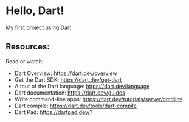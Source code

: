 # Hello, Dart!
My first project using Dart

## Resources:
Read or watch:
- Dart Overview: https://dart.dev/overview
- Get the Dart SDK: https://dart.dev/get-dart
- A tour of the Dart language: https://dart.dev/language
- Dart documentation: https://dart.dev/guides
- Write command-line apps: https://dart.dev/tutorials/server/cmdline
- Dart compile: https://dart.dev/tools/dart-compile
- Dart Pad: https://dartpad.dev/?
